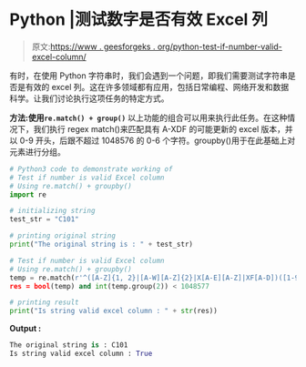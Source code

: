 # Python |测试数字是否有效 Excel 列

> 原文:[https://www . geesforgeks . org/python-test-if-number-valid-excel-column/](https://www.geeksforgeeks.org/python-test-if-number-is-valid-excel-column/)

有时，在使用 Python 字符串时，我们会遇到一个问题，即我们需要测试字符串是否是有效的 excel 列。这在许多领域都有应用，包括日常编程、网络开发和数据科学。让我们讨论执行这项任务的特定方式。

**方法:使用`re.match() + group()`**
以上功能的组合可以用来执行此任务。在这种情况下，我们执行 regex match()来匹配具有 A-XDF 的可能更新的 excel 版本，并以 0-9 开头，后跟不超过 1048576 的 0-6 个字符。groupby()用于在此基础上对元素进行分组。

```py
# Python3 code to demonstrate working of 
# Test if number is valid Excel column
# Using re.match() + groupby()
import re

# initializing string
test_str = "C101"

# printing original string
print("The original string is : " + test_str)

# Test if number is valid Excel column
# Using re.match() + groupby()
temp = re.match(r'^([A-Z]{1, 2}|[A-W][A-Z]{2}|X[A-E][A-Z]|XF[A-D])([1-9]\d{0, 6}){content}apos;, test_str)
res = bool(temp) and int(temp.group(2)) < 1048577

# printing result 
print("Is string valid excel column : " + str(res)) 
```

**Output :**

```py
The original string is : C101
Is string valid excel column : True

```